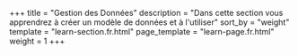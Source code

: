 +++
title = "Gestion des Données"
description = "Dans cette section vous apprendrez à créer un modèle de données et à l'utiliser"
sort_by = "weight"
template = "learn-section.fr.html"
page_template = "learn-page.fr.html"
weight = 1
+++

